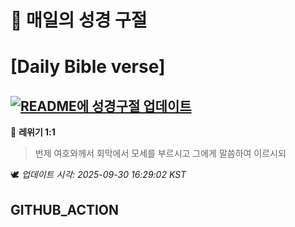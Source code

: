 # 🙏 매일의 성경 구절
# [Daily Bible verse]
## [![README에 성경구절 업데이트](https://github.com/DONGSUKA/first_test/actions/workflows/update-readme-bible.yml/badge.svg)](https://github.com/DONGSUKA/first_test/actions/workflows/update-readme-bible.yml)
<!-- START_BIBLE_VERSE -->
📖 **레위기 1:1**
> 번제 여호와께서 회막에서 모세를 부르시고 그에게 말씀하여 이르시되

🕊️ _업데이트 시각: 2025-09-30 16:29:02 KST_
  <!-- END_BIBLE_VERSE -->
## GITHUB_ACTION
